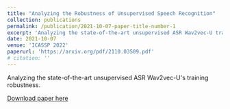 ```yaml
---
title: "Analyzing the Robustness of Unsupervised Speech Recognition"
collection: publications
permalink: /publication/2021-10-07-paper-title-number-1
excerpt: 'Analyzing the state-of-the-art unsupervised ASR Wav2vec-U training robustness.'
date: 2021-10-07
venue: 'ICASSP 2022'
paperurl: 'https://arxiv.org/pdf/2110.03509.pdf'
# citation: ''
---
```

Analyzing the state-of-the-art unsupervised ASR Wav2vec-U's training robustness.

[Download paper here](https://arxiv.org/pdf/2110.03509.pdf)
